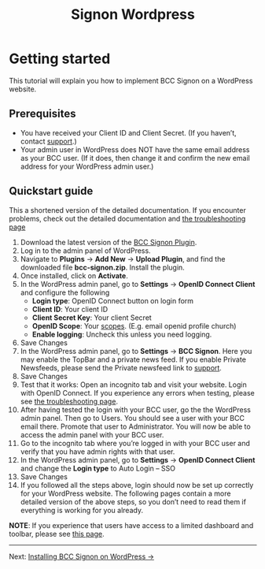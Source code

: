 ﻿---
title: Signon Wordpress
description: Technical documentation
---

# Getting started

This tutorial will explain you how to implement BCC Signon on a WordPress website.

## Prerequisites

* You have received your Client ID and Client Secret. (If you haven’t,
  contact [support](mailto:it@bcc.no?subject=Support%Developer%BCC).)
* Your admin user in WordPress does NOT have the same email address as your BCC user. (If it does, then change it and
  confirm the new email address for your WordPress admin user.)

## Quickstart guide

This a shortened version of the detailed documentation. If you encounter problems, check out the detailed documentation
and [the troubleshooting page](#troubleshooting)

1. Download the latest version of the [BCC Signon Plugin](/plugins/bcc-signon.zip).
2. Log in to the admin panel of WordPress.
3. Navigate to **Plugins** → **Add New** → **Upload Plugin**, and find the downloaded file **bcc-signon.zip**. Install
   the plugin.
4. Once installed, click on **Activate**.
5. In the WordPress admin panel, go to **Settings** → **OpenID Connect Client** and configure the following
    * **Login type**: OpenID Connect button on login form
    * **Client ID**: Your client ID
    * **Client Secret Key**: Your client Secret
    * **OpenID Scope**: Your [scopes](/_docs/bcc-signon/openid-connect#available-claims). (E.g. email openid profile
      church)
    * **Enable logging**: Uncheck this unless you need logging.
6. Save Changes
7. In the WordPress admin panel, go to **Settings** → **BCC Signon**. Here you may enable the TopBar and a private news
   feed. If you enable Private Newsfeeds, please send the Private newsfeed link
   to [support](mailto:it@bcc.no?subject=Support%Developer%BCC).
8. Save Changes
9. Test that it works: Open an incognito tab and visit your website. Login with OpenID Connect. If you experience any
   errors when testing, please see [the troubleshooting page](#troubleshooting).
10. After having tested the login with your BCC user, go the the WordPress admin panel. Then go to Users. You should see
    a user with your BCC email there. Promote that user to Administrator. You will now be able to access the admin panel
    with your BCC user.
11. Go to the incognito tab where you’re logged in with your BCC user and verify that you have admin rights with that
    user.
12. In the WordPress admin panel, go to **Settings** → **OpenID Connect Client** and change the **Login type** to Auto
    Login – SSO
13. Save Changes
14. If you followed all the steps above, login should now be set up correctly for your WordPress website. The following
    pages contain a more detailed version of the above steps, so you don’t need to read them if everything is working
    for you already.

**NOTE**: If you experience that users have access to a limited dashboard and toolbar, please
see [this page](#disable-dashboard-and-toolbar).

---

Next: [Installing BCC Signon on WordPress →](installation.md)